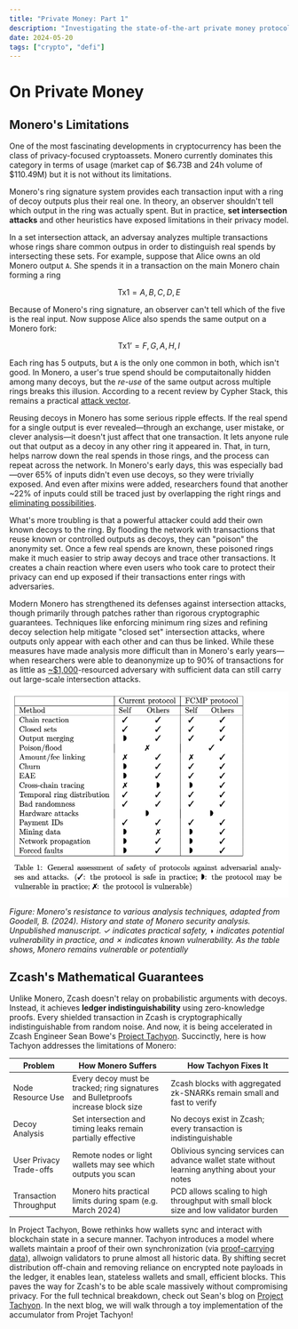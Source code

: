 ```yaml
---
title: "Private Money: Part 1"
description: "Investigating the state-of-the-art private money protocols"
date: 2024-05-20
tags: ["crypto", "defi"]
---
```


# On Private Money

## Monero's Limitations

One of the most fascinating developments in cryptocurrency has been the class of privacy-focused cryptoassets. Monero currently dominates this category in terms of usage (market cap of $6.73B and 24h volume of $110.49M) but it is not without its limitations. 

Monero's ring signature system provides each transaction input with a ring of decoy outputs plus their real one. In theory, an observer shouldn't tell which output in the ring was actually spent. But in practice, **set intersection attacks** and other heuristics have exposed limitations in their privacy model. 

In a set intersection attack, an adversay analyzes multiple transactions whose rings share common outpus in order to distinguish real spends by intersecting these sets. For example, suppose that Alice owns an old Monero output `A`. She spends it in a transaction on the main Monero chain forming a ring 

$$
    \text{Tx1} = {A, B, C, D, E}
$$

Because of Monero's ring signature, an observer can't tell which of the five is the real input. Now suppose Alice also spends the same output on a Monero fork:

$$
    \text{Tx1'} = {F, G, A, H, I}
$$

Each ring has 5 outputs, but `A` is the only one common in both, which isn't good. In Monero, a user's true spend should be computaitonally hidden among many decoys, but the *re-use* of the same output across multiple rings breaks this illusion. According to a recent review by Cypher Stack, this remains a practical [attack vector](https://moneroresearch.info/index.php?action=resource_RESOURCEVIEW_CORE&id=235#).


Reusing decoys in Monero has some serious ripple effects. If the real spend for a single output is ever revealed—through an exchange, user mistake, or clever analysis—it doesn't just affect that one transaction. It lets anyone rule out that output as a decoy in any other ring it appeared in. That, in turn, helps narrow down the real spends in those rings, and the process can repeat across the network. In Monero's early days, this was especially bad—over 65% of inputs didn't even use decoys, so they were trivially exposed. And even after mixins were added, researchers found that another ~22% of inputs could still be traced just by overlapping the right rings and [eliminating possibilities](https://eprint.iacr.org/2017/338.pdf#:~:text=%1Brst%20heuristic%20,any%20ground%20truth%20on%20RingCTs).

What's more troubling is that a powerful attacker could add their own known decoys to the ring. By flooding the network with transactions that reuse known or controlled outputs as decoys, they can "poison" the anonymity set. Once a few real spends are known, these poisoned rings make it much easier to strip away decoys and trace other transactions. It creates a chain reaction where even users who took care to protect their privacy can end up exposed if their transactions enter rings with adversaries. 

<!-- Insert Diagram Here -->

Modern Monero has strengthened its defenses against intersection attacks, though primarily through patches rather than rigorous cryptographic guarantees. Techniques like enforcing minimum ring sizes and refining decoy selection help mitigate "closed set" intersection attacks, where outputs only appear with each other and can thus be linked. While these measures have made analysis more difficult than in Monero's early years—when researchers were able to deanonymize up to 90% of transactions for as little as [~$1,000](https://eprint.iacr.org/2019/455.pdf)-resourced adversary with sufficient data can still carry out large-scale intersection attacks.

![Monero attack resistance matrix](../images/zcash/monero.png)

*Figure: Monero's resistance to various analysis techniques, adapted from Goodell, B. (2024). *History and state of Monero security analysis*. Unpublished manuscript. ✓ indicates practical safety, ◗ indicates potential vulnerability in practice, and ✗ indicates known vulnerability. As the table shows, Monero remains vulnerable or potentially*


## Zcash's Mathematical Guarantees

Unlike Monero, Zcash doesn't relay on probabilistic arguments with decoys. Instead, it achieves **ledger indistinguishability** using zero-knowledge proofs. Every shielded transaction in Zcash is cryptographically indistinguishable from random noise. And now, it is being accelerated in Zcash Engineer Sean Bowe's [Project Tachyon](https://seanbowe.com/blog/tachyon-scaling-zcash-oblivious-synchronization/). Succinctly, here is how Tachyon addresses the limitations of Monero:

| Problem                  | How Monero Suffers                                                                 | How Tachyon Fixes It                                                                                      |
|--------------------------|------------------------------------------------------------------------------------|------------------------------------------------------------------------------------------------------------|
| Node Resource Use        | Every decoy must be tracked; ring signatures and Bulletproofs increase block size | Zcash blocks with aggregated zk-SNARKs remain small and fast to verify                                     |
| Decoy Analysis           | Set intersection and timing leaks remain partially effective                       | No decoys exist in Zcash; every transaction is indistinguishable                                           |
| User Privacy Trade-offs  | Remote nodes or light wallets may see which outputs you scan                       | Oblivious syncing services can advance wallet state without learning anything about your notes            |
| Transaction Throughput   | Monero hits practical limits during spam (e.g. March 2024)                         | PCD allows scaling to high throughput with small block size and low validator burden                      |

In Project Tachyon, Bowe rethinks how wallets sync and interact with blockchain state in a secure manner. Tachyon introduces a model where wallets maintain a proof of their own synchronization (via [proof-carrying data](https://dspace.mit.edu/handle/1721.1/61151)), allwoign validators to prune almost all historic data. By shifting secret distribution off-chain and removing reliance on encrypted note payloads in the ledger, it enables lean, stateless wallets and small, efficient blocks. This paves the way for Zcash's to be able scale massively without compromising privacy. For the full technical breakdown, check out Sean's blog on [Project Tachyon](https://seanbowe.com/blog/tachyon-scaling-zcash-oblivious-synchronization/). In the next blog, we will walk through a toy implementation of the accumulator from Projet Tachyon!

